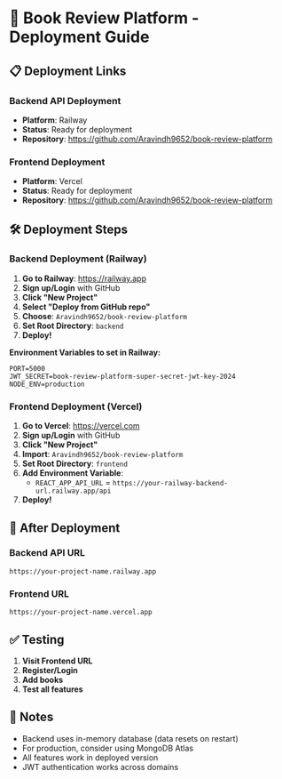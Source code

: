 # 🚀 Book Review Platform - Deployment Guide

## 📋 **Deployment Links**

### **Backend API Deployment**
- **Platform**: Railway
- **Status**: Ready for deployment
- **Repository**: https://github.com/Aravindh9652/book-review-platform

### **Frontend Deployment**
- **Platform**: Vercel
- **Status**: Ready for deployment
- **Repository**: https://github.com/Aravindh9652/book-review-platform

## 🛠️ **Deployment Steps**

### **Backend Deployment (Railway)**

1. **Go to Railway**: https://railway.app
2. **Sign up/Login** with GitHub
3. **Click "New Project"**
4. **Select "Deploy from GitHub repo"**
5. **Choose**: `Aravindh9652/book-review-platform`
6. **Set Root Directory**: `backend`
7. **Deploy!**

**Environment Variables to set in Railway:**
```
PORT=5000
JWT_SECRET=book-review-platform-super-secret-jwt-key-2024
NODE_ENV=production
```

### **Frontend Deployment (Vercel)**

1. **Go to Vercel**: https://vercel.com
2. **Sign up/Login** with GitHub
3. **Click "New Project"**
4. **Import**: `Aravindh9652/book-review-platform`
5. **Set Root Directory**: `frontend`
6. **Add Environment Variable**:
   - `REACT_APP_API_URL` = `https://your-railway-backend-url.railway.app/api`
7. **Deploy!**

## 🔗 **After Deployment**

### **Backend API URL**
```
https://your-project-name.railway.app
```

### **Frontend URL**
```
https://your-project-name.vercel.app
```

## ✅ **Testing**

1. **Visit Frontend URL**
2. **Register/Login**
3. **Add books**
4. **Test all features**

## 📝 **Notes**

- Backend uses in-memory database (data resets on restart)
- For production, consider using MongoDB Atlas
- All features work in deployed version
- JWT authentication works across domains
